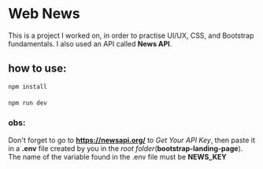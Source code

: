 
# Web News

This is a project I worked on, in order to practise  UI/UX, CSS, and Bootstrap fundamentals. I also used an API called **News API**.

## how to use:
    npm install
#### 
    npm run dev

### **obs:**
Don't forget to go to **https://newsapi.org/** to *Get Your API Key*, then paste it in a **.env** file created by you in the _root folder_(**bootstrap-landing-page**). The name of the variable found in the .env file must be **NEWS_KEY**